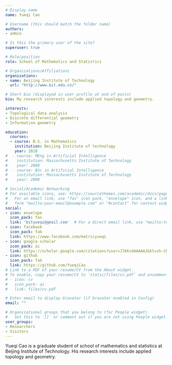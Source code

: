 ```yaml
---
# Display name
name: Yueqi Cao

# Username (this should match the folder name)
authors:
- admin

# Is this the primary user of the site?
superuser: true

# Role/position
role: School of Mathematics and Statistics

# Organizations/Affiliations
organizations:
- name: Beijing Institute of Technology
  url: "http://www.bit.edu.cn/"

# Short bio (displayed in user profile at end of posts)
bio: My research interests include applied topology and geometry.

interests:
- Topological data analysis
- Discrete differential geometry
- Information geometry

education:
  courses:
  - course: B.S. in Mathematics
    institution: Beijing Institute of technology
    year: 2018
#  - course: MEng in Artificial Intelligence
#    institution: Massachusetts Institute of Technology
#    year: 2009
#  - course: BSc in Artificial Intelligence
#    institution: Massachusetts Institute of Technology
#    year: 2008

# Social/Academic Networking
# For available icons, see: https://sourcethemes.com/academic/docs/page-builder/#icons
#   For an email link, use "fas" icon pack, "envelope" icon, and a link in the
#   form "mailto:your-email@example.com" or "#contact" for contact widget.
social:
- icon: envelope
  icon_pack: fas
  link: 'bityueqi@gmail.com'  # For a direct email link, use "mailto:test@example.org".
- icon: facebook
  icon_pack: fab
  link: https://www.facebook.com/matricyueqi
- icon: google-scholar
  icon_pack: ai
  link: https://scholar.google.com/citations?user=JlKKsdAAAAAJ&hl=zh-CN
- icon: github
  icon_pack: fab
  link: https://github.com/YueqiCao
# Link to a PDF of your resume/CV from the About widget.
# To enable, copy your resume/CV to `static/files/cv.pdf` and uncomment the lines below.
# - icon: cv
#   icon_pack: ai
#   link: files/cv.pdf

# Enter email to display Gravatar (if Gravatar enabled in Config)
email: ""

# Organizational groups that you belong to (for People widget)
#   Set this to `[]` or comment out if you are not using People widget.
user_groups:
- Researchers
- Visitors
---
```


Yueqi Cao is a graduate student of school of mathematics and statistics at Beijing Institute of Technology. His research interests include applied topology and geometry. 

